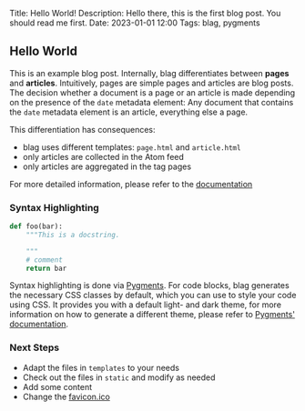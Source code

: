 Title: Hello World!
Description: Hello there, this is the first blog post. You should read me first.
Date: 2023-01-01 12:00
Tags: blag, pygments


## Hello World

This is an example blog post. Internally, blag differentiates between **pages**
and **articles**. Intuitively, pages are simple pages and articles are blog
posts. The decision whether a document is a page or an article is made
depending on the presence of the `date` metadata element: Any document that
contains the `date` metadata element is an article, everything else a page.

This differentiation has consequences:

* blag uses different templates: `page.html` and `article.html`
* only articles are collected in the Atom feed
* only articles are aggregated in the tag pages

For more detailed information, please refer to the [documentation][doc]

[doc]: https://blag.readthedocs.io


### Syntax Highlighting

```python
def foo(bar):
    """This is a docstring.

    """
    # comment
    return bar
```

Syntax highlighting is done via [Pygments][pygments]. For code blocks, blag
generates the necessary CSS classes by default, which you can use to style your
code using CSS. It provides you with a default light- and dark theme, for more
information on how to generate a different theme, please refer to [Pygments'
documentation][pygments].

[pygments]: https://pygments.org


### Next Steps

* Adapt the files in `templates` to your needs
* Check out the files in `static` and modify as needed
* Add some content
* Change the [favicon.ico](favicon.ico)
